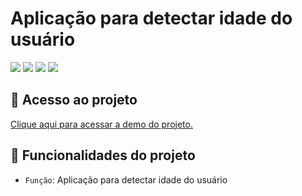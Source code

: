 # Aplicação para detectar idade do usuário

![](https://img.shields.io/github/license/leonardobehnck/advinhacao)
![](https://img.shields.io/github/stars/leonardobehnck/advinhacao)
![](https://img.shields.io/github/forks/leonardobehnck/advinhacao)
![](https://img.shields.io/github/issues/leonardobehnck/advinhacao)

## 📁 Acesso ao projeto

<a href="https://refined-github-html-preview.kidonng.workers.dev/leonardobehnck/idade/raw/main/index.html">Clique aqui para acessar a demo do projeto.</a>

## :hammer: Funcionalidades do projeto

- `Função`: Aplicação para detectar idade do usuário
